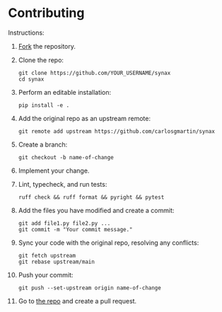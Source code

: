 # Contributing

Instructions:

1. [Fork](https://github.com/carlosgmartin/synax/fork) the repository.

1. Clone the repo:

    ```shell
    git clone https://github.com/YOUR_USERNAME/synax
    cd synax
    ```

1. Perform an editable installation:

    ```shell
    pip install -e .
    ```

1. Add the original repo as an upstream remote:

    ```shell
    git remote add upstream https://github.com/carlosgmartin/synax
    ```

1. Create a branch:

    ```shell
    git checkout -b name-of-change
    ```

1. Implement your change.

1. Lint, typecheck, and run tests:

    ```shell
    ruff check && ruff format && pyright && pytest
    ```

1. Add the files you have modified and create a commit:

    ```shell
    git add file1.py file2.py ...
    git commit -m "Your commit message."
    ```

1. Sync your code with the original repo, resolving any conflicts:

    ```shell
    git fetch upstream
    git rebase upstream/main
    ```

1. Push your commit:

    ```shell
    git push --set-upstream origin name-of-change
    ```

1. Go to [the repo](https://github.com/carlosgmartin/synax) and create a pull request.
